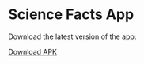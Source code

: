 # Science Facts App

Download the latest version of the app:

[Download APK](https://github.com/rakirakesh007/science-facts-app/blob/main/app-debug.apk)
